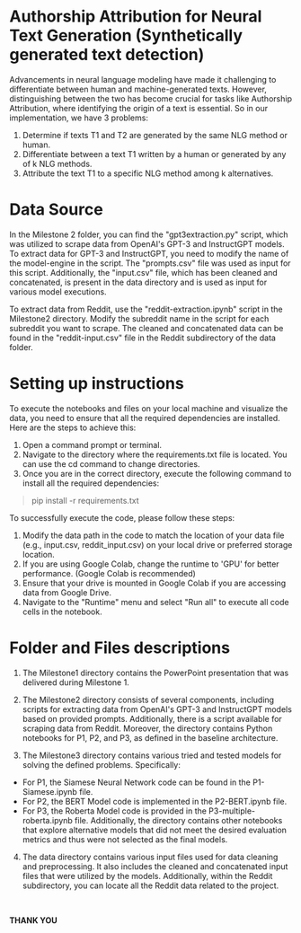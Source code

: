 # Authorship Attribution for Neural Text Generation (Synthetically generated text detection)

Advancements in neural language modeling have made it challenging to differentiate between human and machine-generated texts. However, distinguishing between the two has become crucial for tasks like Authorship Attribution, where identifying the origin of a text is essential. So in our implementation, we have 3 problems:
1. Determine if texts T1 and T2 are generated by the same NLG method or human.
2. Differentiate between a text T1 written by a human or generated by any of k NLG methods.
3. Attribute the text T1 to a specific NLG method among k alternatives.

# Data Source

In the Milestone 2 folder, you can find the "gpt3extraction.py" script, which was utilized to scrape data from OpenAI's GPT-3 and InstructGPT models. To extract data for GPT-3 and InstructGPT, you need to modify the name of the model-engine in the script. The "prompts.csv" file was used as input for this script. Additionally, the "input.csv" file, which has been cleaned and concatenated, is present in the data directory and is used as input for various model executions.

To extract data from Reddit, use the "reddit-extraction.ipynb" script in the Milestone2 directory. Modify the subreddit name in the script for each subreddit you want to scrape. The cleaned and concatenated data can be found in the "reddit-input.csv" file in the Reddit subdirectory of the data folder.


# Setting up instructions

To execute the notebooks and files on your local machine and visualize the data, you need to ensure that all the required dependencies are installed. Here are the steps to achieve this:
1. Open a command prompt or terminal.
2. Navigate to the directory where the requirements.txt file is located. You can use the cd command to change directories.
3. Once you are in the correct directory, execute the following command to install all the required dependencies:

> pip install -r requirements.txt


To successfully execute the code, please follow these steps:
1. Modify the data path in the code to match the location of your data file (e.g., input.csv, reddit_input.csv) on your local drive or preferred storage location.
2. If you are using Google Colab, change the runtime to 'GPU' for better performance. (Google Colab is recommended)
3. Ensure that your drive is mounted in Google Colab if you are accessing data from Google Drive.
4. Navigate to the "Runtime" menu and select "Run all" to execute all code cells in the notebook.

# Folder and Files descriptions

1. The Milestone1 directory contains the PowerPoint presentation that was delivered during Milestone 1.

2. The Milestone2 directory consists of several components, including scripts for extracting data from OpenAI's GPT-3 and InstructGPT models based on provided prompts. Additionally, there is a script available for scraping data from Reddit. Moreover, the directory contains Python notebooks for P1, P2, and P3, as defined in the baseline architecture.

3. The Milestone3 directory contains various tried and tested models for solving the defined problems. Specifically:

- For P1, the Siamese Neural Network code can be found in the P1-Siamese.ipynb file.
- For P2, the BERT Model code is implemented in the P2-BERT.ipynb file.
- For P3, the Roberta Model code is provided in the P3-multiple-roberta.ipynb file. Additionally, the directory contains other notebooks that explore alternative models that did not meet the desired evaluation metrics and thus were not selected as the final models.

4. The data directory contains various input files used for data cleaning and preprocessing. It also includes the cleaned and concatenated input files that were utilized by the models. Additionally, within the Reddit subdirectory, you can locate all the Reddit data related to the project. 

<br>

**THANK YOU**